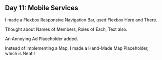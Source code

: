 ## Day 11: Mobile Services

I made a Flexbox Responsive Navigation Bar, used Flexbox Here and There.

Thought about Names of Members, Roles of Each, Text also.

An Annoying Ad Placeholder added.

Instead of Implementing a Map, I made a Hand-Made Map Placeholder, which is Neat!!

